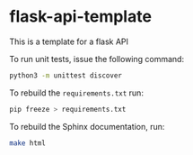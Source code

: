 # flask-api-template

This is a template for a flask API

To run unit tests, issue the following command:

```bash
python3 -m unittest discover
```

To rebuild the `requirements.txt` run:

```bash
pip freeze > requirements.txt
```

To rebuild the Sphinx documentation, run:

```bash
make html
```
